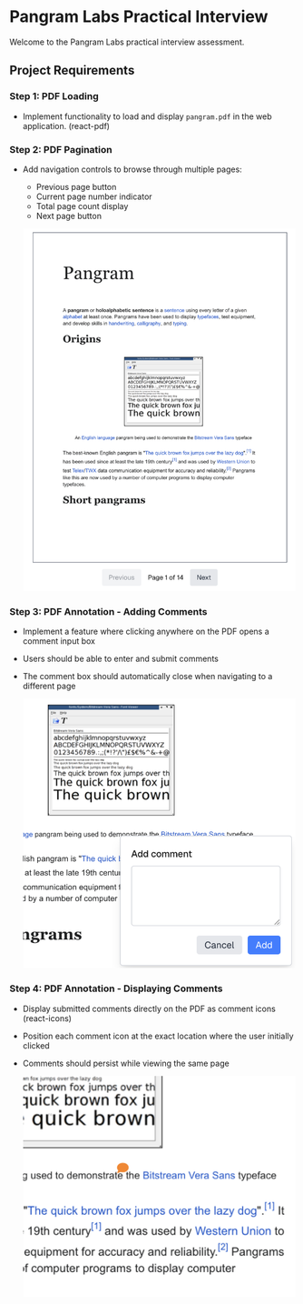 # Pangram Labs Practical Interview

Welcome to the Pangram Labs practical interview assessment.

## Project Requirements

### Step 1: PDF Loading

- Implement functionality to load and display `pangram.pdf` in the web application. (react-pdf)

### Step 2: PDF Pagination

- Add navigation controls to browse through multiple pages:
  - Previous page button
  - Current page number indicator
  - Total page count display
  - Next page button

  ![step 1 and 2](step1&2.png)

### Step 3: PDF Annotation - Adding Comments

- Implement a feature where clicking anywhere on the PDF opens a comment input box
- Users should be able to enter and submit comments
- The comment box should automatically close when navigating to a different page

  ![step 3](step3.png)

### Step 4: PDF Annotation - Displaying Comments
- Display submitted comments directly on the PDF as comment icons (react-icons)
- Position each comment icon at the exact location where the user initially clicked
- Comments should persist while viewing the same page

  ![step 4](step4.png)
